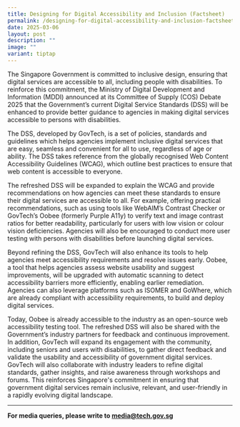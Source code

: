 ```yaml
---
title: Designing for Digital Accessibility and Inclusion (Factsheet)
permalink: /designing-for-digital-accessibility-and-inclusion-factsheet/
date: 2025-03-06
layout: post
description: ""
image: ""
variant: tiptap
---
```

<p>The Singapore Government is committed to inclusive design, ensuring that
digital services are accessible to all, including people with disabilities.
To reinforce this commitment, the Ministry of Digital Development and Information
(MDDI) announced at its Committee of Supply (COS) Debate 2025 that the
Government’s current Digital Service Standards (DSS) will be enhanced to
provide better guidance to agencies in making digital services accessible
to persons with disabilities.</p>
<p></p>
<p>The DSS, developed by GovTech, is a set of policies, standards and guidelines
which helps agencies implement inclusive digital services that are easy,
seamless and convenient for all to use, regardless of age or ability. The
DSS takes reference from the globally recognised Web Content Accessibility
Guidelines (WCAG), which outline best practices to ensure that web content
is accessible to everyone.</p>
<p></p>
<p>The refreshed DSS will be expanded to explain the WCAG and provide recommendations
on how agencies can meet these standards to ensure their digital services
are accessible to all. For example, offering practical recommendations,
such as using tools like WebAIM’s Contrast Checker or GovTech’s Oobee (formerly
Purple A11y) to verify text and image contrast ratios for better readability,
particularly for users with low vision or colour vision deficiencies. Agencies
will also be encouraged to conduct more user testing with persons with
disabilities before launching digital services.</p>
<p></p>
<p>Beyond refining the DSS, GovTech will also enhance its tools to help agencies
meet accessibility requirements and resolve issues early. Oobee, a tool
that helps agencies assess website usability and suggest improvements,
will be upgraded with automatic scanning to detect accessibility barriers
more efficiently, enabling earlier remediation. Agencies can also leverage
platforms such as ISOMER and GoWhere, which are already compliant with
accessibility requirements, to build and deploy digital services.</p>
<p></p>
<p>Today, Oobee is already accessible to the industry as an open-source web
accessibility testing tool. The refreshed DSS will also be shared with
the Government’s industry partners for feedback and continuous improvement.
In addition, GovTech will expand its engagement with the community, including
seniors and users with disabilities, to gather direct feedback and validate
the usability and accessibility of government digital services. GovTech
will also collaborate with industry leaders to refine digital standards,
gather insights, and raise awareness through workshops and forums. This
reinforces Singapore's commitment in ensuring that government digital services
remain inclusive, relevant, and user-friendly in a rapidly evolving digital
landscape.</p>
<hr>
<p></p>
<p><strong>For media queries, please write to <a href="mailto:media@tech.gov.sg" rel="noopener noreferrer nofollow" target="_blank">media@tech.gov.sg</a></strong>
</p>